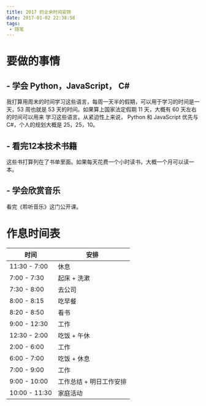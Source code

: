 ```yaml
---
title: 2017 的业余时间安排
date: 2017-01-02 22:38:58
tags:
 - 随笔
---
```


# 要做的事情

## - 学会 Python，JavaScript， C#

我打算用周末的时间学习这些语言，每周一天半的假期，可以用于学习的时间是一天，53
周也就是 53 天的时间。如果算上国家法定假期 11 天，大概有 60 天左右的时间可以用来
学习这些语言。从紧迫性上来说， Python 和 JavaScript 优先与 C#，个人的规划大概是
25，25，10。

## - 看完12本技术书籍

这些书打算列在了书单里面。如果每天花费一个小时读书，大概一个月可以读一本。

## - 学会欣赏音乐

看完《聆听音乐》这门公开课。

# 作息时间表

 | 时间          | 安排                    |
 | ------        | ------                  |
 | 11:30 - 7:00  | 休息                    |
 | 7:00 - 7:30   | 起床 + 洗漱             |
 | 7:30 - 8:00   | 去公司                  |
 | 8:00 - 8:15   | 吃早餐                  |
 | 8:20 - 8:50   | 看书                    |
 | 9:00 - 12:30  | 工作                    |
 | 12:30 - 2:00  | 吃饭 + 午休             |
 | 2:00 - 6:00   | 工作                    |
 | 6:00 - 7:00   | 吃饭 + 休息             |
 | 7:00 - 9:00   | 工作                    |
 | 9:00 - 10:00  | 工作总结 + 明日工作安排 |
 | 10:00 - 11:30 | 家庭活动                |
